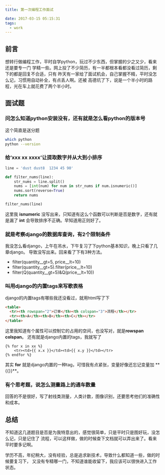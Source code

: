 ```yaml
---
title: 第一次编程工作面试

date: 2017-03-15 05:15:31
tags:
  - work
---
```


## 前言
想转行做编程工作，平时自学python，玩过不少东西，但掌握的少之又少，看来还是要专一门
学精一些。网上投了不少简历，有一半都根本看都没看过简历，剩下的都是回复不合适，只有
昨天有一家给了面试机会，自己掌握不精，平时没怎么记，习惯用自动补全，有点丢人啊。还被
高德坑了下，说是一个半小时的路程，光在车上就花费了两个半小时。

## 面试题
### 问怎么知道python安装没有，还有就是怎么看python的版本号
这个简直是送分题
```bash
which python
python --version
```

### 给‘xxx xx xxxx’让提取数字并从大到小排序
```python
line = 'dust dust8  1234 45 90'

def filter_nums(line):
    str_nums = line.split()
    nums = [int(num) for num in str_nums if num.isnumeric()]
    nums.sort(reverse=True)
    return nums

filter_nums(line)
```

这里我 **isnumeric** 没写出来，只知道有这么个函数可以判断是否是数字，还有就是漏了
**int** 会导致排序不正确。早知道用正则好了。

### 就是考察django的数据库查询，有2个限制条件
我没怎么看django，上午在吊水，下午复习了下python基本知识，晚上只看了几章django。
导致没写出来。回来看了下有3种方法。
- filter(quantity__gt=5, price__lt=10)
- filter(quantity__gt=5).filter(price__lt=10)
- filter(Q(quantity__gt=5)&Q(price__lt=10))

### 叫用django的内置tags来写歌表格
django的内置tags有哪些我还没看过，就用html写了下
```html
<table>
  <tr><th rowspan="2">订单</th><th colspan="3">流程</th></tr>
  <tr><th>A</th><th>B</th><th>C</th></tr>
</table>
```
这里我知道有个属性可以控制它的占用的空间，也没写对，就是**rowspan** **colspan**。
还有就是django内置的tags，我就写了
```jinja
{% for x in xx %}
    <tr><td>{{ x.x }}</td><td>{{ x.y }}</td></tr>
{% endfor %}
```
其实 **for** 就是django内置的一种tag，可惜我有点紧张，变量好像还忘记变量加 ** {{}}**。

### 有个思考题，说怎么测量路上的通车数量
回答的不是很好，写了射线类测量，人类计数，图像识别，还要思考他们的准确性和成本。

## 总结
不知道这几道题目是否是为我特意出的，感觉很简单，只是平时只是图好玩，没怎么记，只是记住了
流程，可以这样做，做的时候查下文档就可以弄出来了。看来平时要多记啊。

学历不高，年纪稍大，没有经验，总是追求新技术，导致什么都知道一些，做的时候要复习下，
又没有专精哪一门，不知道谁能收留下，我应该可以很快进入工作状态。
